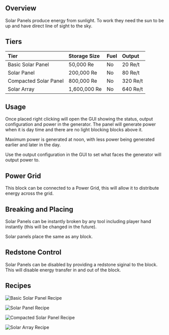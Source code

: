 ## Overview

Solar Panels produce energy from sunlight. To work they need the sun to
be up and have direct line of sight to the sky.

## Tiers

| Tier                  | Storage Size | Fuel | Output   |
|:----------------------|:-------------|:-----|:---------|
| Basic Solar Panel     | 50,000 Re    | No   | 20 Re/t  |
| Solar Panel           | 200,000 Re   | No   | 80 Re/t  |
| Compacted Solar Panel | 800,000 Re   | No   | 320 Re/t |
| Solar Array           | 1,600,000 Re | No   | 640 Re/t |


## Usage

Once placed right clicking will open the GUI showing the status, output
configuration and power in the generator. The panel will generate power
when it is day time and there are no light blocking blocks above it.

Maximum power is generated at noon, with less power being generated
earlier and later in the day.

Use the output configuration in the GUI to set what faces the generator
will output power to.

## Power Grid

This block can be connected to a Power Grid, this will allow it to
distribute energy across the grid.

## Breaking and Placing

Solar Panels can be instantly broken by any tool including player hand
instantly (this will be changed in the future).

Solar panels place the same as any block.

## Redstone Control

Solar Panels can be disabled by providing a redstone siginal to the
block. This will disable energy transfer in and out of the block.


## Recipes

![Basic Solar Panel Recipe](/Website/assets/craftory-tech/crafting/basic_solar_pannel.png)

![Solar Panel Recipe](/Website/assets/craftory-tech/crafting/solar_pannel.png)

![Compacted Solar Panel Recipe](/Website/assets/craftory-tech/crafting/compacted_solar_pannel.png)

![Solar Array Recipe](/Website/assets/craftory-tech/crafting/solar_array.png)


